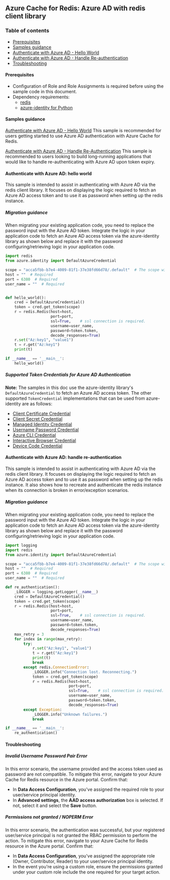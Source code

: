 ## Azure Cache for Redis: Azure AD with redis client library

### Table of contents

- [Prerequisites](#prerequisites)
- [Samples guidance](#samples-guidance)
- [Authenticate with Azure AD - Hello World](#authenticate-with-azure-ad-hello-world)
- [Authenticate with Azure AD - Handle Re-authentication](#authenticate-with-azure-ad-handle-re-authentication)
- [Troubleshooting](#troubleshooting)

#### Prerequisites

- Configuration of Role and Role Assignments is required before using the sample code in this document.
- Dependency requirements:
  - [redis](https://pypi.org/project/redis/)
  - [azure-identity for Python](https://github.com/Azure/azure-sdk-for-python/tree/main/sdk/identity/azure-identity)

#### Samples guidance

[Authenticate with Azure AD - Hello World](#authenticate-with-azure-ad-hello-world)
This sample is recommended for users getting started to use Azure AD authentication with Azure Cache for Redis.

[Authenticate with Azure AD - Handle Re-Authentication](#authenticate-with-azure-ad-handle-re-authentication)
This sample is recommended to users looking to build long-running applications that would like to handle re-authenticating with Azure AD upon token expiry.

#### Authenticate with Azure AD: hello world

This sample is intended to assist in authenticating with Azure AD via the redis client library. It focuses on displaying the logic required to fetch an Azure AD access token and to use it as password when setting up the redis instance.

##### Migration guidance

When migrating your existing application code, you need to replace the password input with the Azure AD token.
Integrate the logic in your application code to fetch an Azure AD access token via the azure-identity library as shown below and replace it with the password configuring/retrieving logic in your application code.

```python
import redis
from azure.identity import DefaultAzureCredential

scope = "acca5fbb-b7e4-4009-81f1-37e38fd66d78/.default"  # The scope will be changed for AAD Public Preview
host = ""  # Required
port = 6380  # Required
user_name = ""  # Required


def hello_world():
    cred = DefaultAzureCredential()
    token = cred.get_token(scope)
    r = redis.Redis(host=host,
                    port=port,
                    ssl=True,    # ssl connection is required.
                    username=user_name,
                    password=token.token,
                    decode_responses=True)
    r.set("Az:key1", "value1")
    t = r.get("Az:key1")
    print(t)

if __name__ == '__main__':
    hello_world()
```

##### Supported Token Credentials for Azure AD Authentication

**Note:** The samples in this doc use the azure-identity library's `DefaultAzureCredential` to fetch an Azure AD access token. The other supported `TokenCredential` implementations that can be used from azure-identity are as follows:

- [Client Certificate Credential](https://aka.ms/azsdk/python/identity/certificatecredential)
- [Client Secret Credential](https://aka.ms/azsdk/python/identity/clientsecretcredential)
- [Managed Identity Credential](https://aka.ms/azsdk/python/identity/managedidentitycredential)
- [Username Password Credential](https://aka.ms/azsdk/python/identity/usernamepasswordcredential)
- [Azure CLI Credential](https://aka.ms/azsdk/python/identity/azclicredential)
- [Interactive Browser Credential](https://aka.ms/azsdk/python/identity/interactivebrowsercredential)
- [Device Code Credential](https://aka.ms/azsdk/python/identity/devicecodecredential)

#### Authenticate with Azure AD: handle re-authentication

This sample is intended to assist in authenticating with Azure AD via the redis client library. It focuses on displaying the logic required to fetch an Azure AD access token and to use it as password when setting up the redis instance. It also shows how to recreate and authenticate the redis instance when its connection is broken in error/exception scenarios.

##### Migration guidance

When migrating your existing application code, you need to replace the password input with the Azure AD token.
Integrate the logic in your application code to fetch an Azure AD access token via the azure-identity library as shown below and replace it with the password configuring/retrieving logic in your application code.

```python
import logging
import redis
from azure.identity import DefaultAzureCredential

scope = "acca5fbb-b7e4-4009-81f1-37e38fd66d78/.default"  # The scope will be changed for AAD Public Preview
host = ""  # Required
port = 6380  # Required
user_name = ""  # Required

def re_authentication():
    _LOGGER = logging.getLogger(__name__)
    cred = DefaultAzureCredential()
    token = cred.get_token(scope)
    r = redis.Redis(host=host,
                    port=port,
                    ssl=True,    # ssl connection is required.
                    username=user_name,
                    password=token.token,
                    decode_responses=True)
    max_retry = 3
    for index in range(max_retry):
        try:
            r.set("Az:key1", "value1")
            t = r.get("Az:key1")
            print(t)
            break
        except redis.ConnectionError:
            _LOGGER.info("Connection lost. Reconnecting.")
            token = cred.get_token(scope)
            r = redis.Redis(host=host,
                            port=port,
                            ssl=True,    # ssl connection is required.
                            username=user_name,
                            password=token.token,
                            decode_responses=True)
        except Exception:
            _LOGGER.info("Unknown failures.")
            break

if __name__ == '__main__':
    re_authentication()
```

#### Troubleshooting

##### Invalid Username Password Pair Error

In this error scenario, the username provided and the access token used as password are not compatible.
To mitigate this error, navigate to your Azure Cache for Redis resource in the Azure portal. Confirm that:

- In **Data Access Configuration**, you've assigned the required role to your user/service principal identity.
- In **Advanced settings**, the **AAD access authorization** box is selected. If not, select it and select the **Save** button.

##### Permissions not granted / NOPERM Error

In this error scenario, the authentication was successful, but your registered user/service principal is not granted the RBAC permission to perform the action.
To mitigate this error, navigate to your Azure Cache for Redis resource in the Azure portal. Confirm that:

- In **Data Access Configuration**, you've assigned the appropriate role (Owner, Contributor, Reader) to your user/service principal identity.
- In the event you're using a custom role, ensure the permissions granted under your custom role include the one required for your target action.
